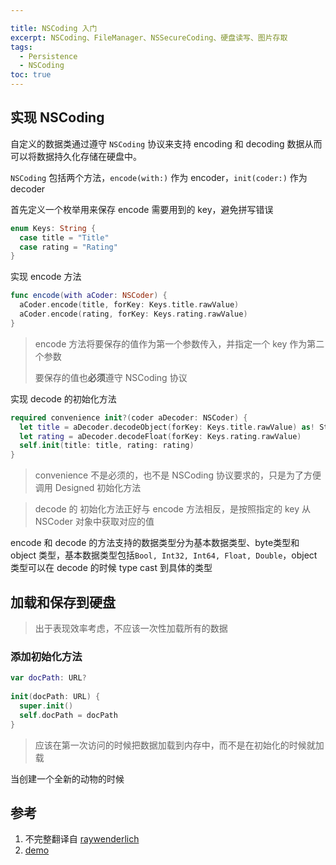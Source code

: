 ```yaml
---

title: NSCoding 入门
excerpt: NSCoding、FileManager、NSSecureCoding、硬盘读写、图片存取
tags:
  - Persistence
  - NSCoding
toc: true
---
```


## 实现 NSCoding

自定义的数据类通过遵守 `NSCoding` 协议来支持 encoding 和 decoding 数据从而可以将数据持久化存储在硬盘中。

`NSCoding` 包括两个方法，`encode(with:)` 作为 encoder，`init(coder:)` 作为decoder

首先定义一个枚举用来保存 encode 需要用到的 key，避免拼写错误

```swift
enum Keys: String {
  case title = "Title"
  case rating = "Rating"
}
```

实现 encode 方法

```swift
func encode(with aCoder: NSCoder) {
  aCoder.encode(title, forKey: Keys.title.rawValue)
  aCoder.encode(rating, forKey: Keys.rating.rawValue)
}
```

> encode 方法将要保存的值作为第一个参数传入，并指定一个 key 作为第二个参数
>
> 要保存的值也**必须**遵守 NSCoding 协议

实现 decode 的初始化方法

```swift
required convenience init?(coder aDecoder: NSCoder) {
  let title = aDecoder.decodeObject(forKey: Keys.title.rawValue) as! String
  let rating = aDecoder.decodeFloat(forKey: Keys.rating.rawValue)
  self.init(title: title, rating: rating)
}
```

> convenience 不是必须的，也不是 NSCoding 协议要求的，只是为了方便调用 Designed 初始化方法

> decode 的 初始化方法正好与 encode 方法相反，是按照指定的 key 从 NSCoder 对象中获取对应的值

encode 和 decode 的方法支持的数据类型分为基本数据类型、byte类型和 object 类型，基本数据类型包括`Bool, Int32, Int64, Float, Double`，object 类型可以在 decode 的时候 type cast 到具体的类型

## 加载和保存到硬盘

> 出于表现效率考虑，不应该一次性加载所有的数据

### 添加初始化方法

```swift
var docPath: URL?
  
init(docPath: URL) {
  super.init()
  self.docPath = docPath    
}
```

> 应该在第一次访问的时候把数据加载到内存中，而不是在初始化的时候就加载

当创建一个全新的动物的时候

## 参考

1. 不完整翻译自 [raywenderlich](https://www.raywenderlich.com/6733-nscoding-tutorial-for-ios-how-to-permanently-save-app-data)
2. [demo](https://github.com/hotchner/Demos/tree/master/ScaryCreatures)